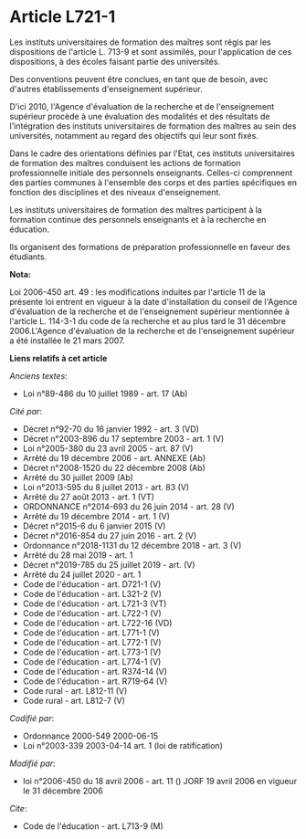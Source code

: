 # Article L721-1

Les instituts universitaires de formation des maîtres sont régis par les dispositions de l'article L. 713-9 et sont
assimilés, pour l'application de ces dispositions, à des écoles faisant partie des universités.

Des conventions peuvent être conclues, en tant que de besoin, avec d'autres établissements d'enseignement supérieur.

D'ici 2010, l'Agence d'évaluation de la recherche et de l'enseignement supérieur procède à une évaluation des modalités et
des résultats de l'intégration des instituts universitaires de formation des maîtres au sein des universités, notamment au
regard des objectifs qui leur sont fixés.

Dans le cadre des orientations définies par l'Etat, ces instituts universitaires de formation des maîtres conduisent les
actions de formation professionnelle initiale des personnels enseignants. Celles-ci comprennent des parties communes à
l'ensemble des corps et des parties spécifiques en fonction des disciplines et des niveaux d'enseignement.

Les instituts universitaires de formation des maîtres participent à la formation continue des personnels enseignants et à la
recherche en éducation.

Ils organisent des formations de préparation professionnelle en faveur des étudiants.

**Nota:**

Loi 2006-450 art. 49 : les modifications induites par l'article 11 de la présente loi entrent en vigueur à la date
d'installation du conseil de l'Agence d'évaluation de la recherche et de l'enseignement supérieur mentionnée à l'article L.
114-3-1 du code de la recherche et au plus tard le 31 décembre 2006.L'Agence d'évaluation de la recherche et de
l'enseignement supérieur a été installée le 21 mars 2007.

**Liens relatifs à cet article**

_Anciens textes_:

  - Loi n°89-486 du 10 juillet 1989 - art. 17 (Ab)

_Cité par_:

  - Décret n°92-70 du 16 janvier 1992 - art. 3 (VD)
  - Décret n°2003-896 du 17 septembre 2003 - art. 1 (V)
  - Loi n°2005-380 du 23 avril 2005 - art. 87 (V)
  - Arrêté du 19 décembre 2006 - art. ANNEXE (Ab)
  - Décret n°2008-1520 du 22 décembre 2008 (Ab)
  - Arrêté du 30 juillet 2009 (Ab)
  - Loi n°2013-595 du 8 juillet 2013 - art. 83 (V)
  - Arrêté du 27 août 2013 - art. 1 (VT)
  - ORDONNANCE n°2014-693 du 26 juin 2014 - art. 28 (V)
  - Arrêté du 19 décembre 2014 - art. 1 (V)
  - Décret n°2015-6 du 6 janvier 2015 (V)
  - Décret n°2016-854 du 27 juin 2016 - art. 2 (V)
  - Ordonnance n°2018-1131 du 12 décembre 2018 - art. 3 (V)
  - Arrêté du 28 mai 2019 - art. 1
  - Décret n°2019-785 du 25 juillet 2019 - art. (V)
  - Arrêté du 24 juillet 2020 - art. 1
  - Code de l'éducation - art. D721-1 (V)
  - Code de l'éducation - art. L321-2 (V)
  - Code de l'éducation - art. L721-3 (VT)
  - Code de l'éducation - art. L722-1 (V)
  - Code de l'éducation - art. L722-16 (VD)
  - Code de l'éducation - art. L771-1 (V)
  - Code de l'éducation - art. L772-1 (V)
  - Code de l'éducation - art. L773-1 (V)
  - Code de l'éducation - art. L774-1 (V)
  - Code de l'éducation - art. R374-14 (V)
  - Code de l'éducation - art. R719-64 (V)
  - Code rural - art. L812-11 (V)
  - Code rural - art. L812-7 (V)

_Codifié par_:

  - Ordonnance 2000-549 2000-06-15
  - Loi n°2003-339 2003-04-14 art. 1 (loi de ratification)

_Modifié par_:

  - loi n°2006-450 du 18 avril 2006 - art. 11 () JORF 19 avril 2006 en vigueur le 31 décembre 2006

_Cite_:

  - Code de l'éducation - art. L713-9 (M)
